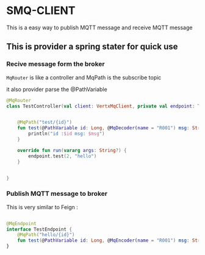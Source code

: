 # SMQ-CLIENT
This is a easy way to publish MQTT message and receive MQTT message 

## This is provider a spring stater for quick use

### Recive message form the broker  

`MqRouter` is like a controller  and MqPath is the subscribe topic 

it also provider parse the @PathVariable

```kotlin
@MqRouter
class TestController(val client: VertxMqClient, private val endpoint: TestEndpoint) : CommandLineRunner {


    @MqPath("test/{id}")
    fun test(@PathVariable id: Long, @MqDecoder(name = "R001") msg: String) {
        println("id :$id msg: $msg")
    }

    override fun run(vararg args: String?) {
        endpoint.test(2, "hello")
    }


}

```

### Publish MQTT message to broker

This is very similar to Feign :

```kotlin

@MqEndpoint
interface TestEndpoint {
    @MqPath("hello/{id}")
    fun test(@PathVariable id: Long, @MqEncoder(name = "R001") msg: String)
}


```
